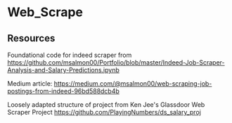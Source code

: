 # Web_Scrape

## Resources
Foundational code for indeed scraper from https://github.com/msalmon00/Portfolio/blob/master/Indeed-Job-Scraper-Analysis-and-Salary-Predictions.ipynb

Medium article: https://medium.com/@msalmon00/web-scraping-job-postings-from-indeed-96bd588dcb4b

Loosely adapted structure of project from Ken Jee's Glassdoor Web Scraper Project https://github.com/PlayingNumbers/ds_salary_proj
